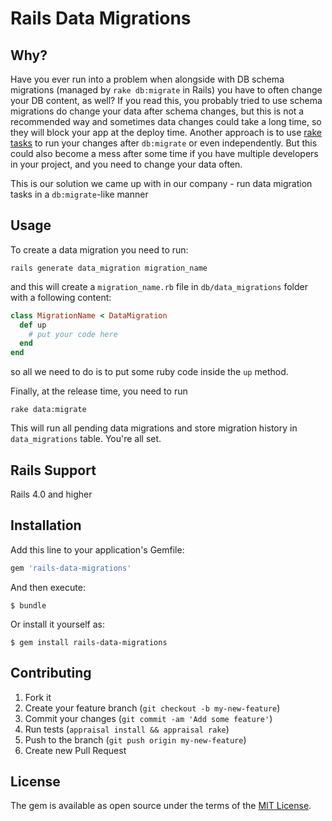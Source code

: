 # Rails Data Migrations

## Why?

Have you ever run into a problem when alongside with DB schema migrations (managed by `rake db:migrate` in Rails)
you have to often change your DB content, as well? If you read this, you probably tried to use schema migrations do change your data after schema changes, but this is not a recommended way and sometimes data changes could take a long time, so they will block your app at the deploy time.
Another approach is to use [rake tasks](https://robots.thoughtbot.com/data-migrations-in-rails) to run your changes after `db:migrate` or even independently. But this could also become a mess after some time if you have multiple developers in your project, and you need to change your data often.

This is our solution we came up with in our company - run data migration tasks in a `db:migrate`-like manner
 
## Usage
 
To create a data migration you need to run:
```
rails generate data_migration migration_name
```

and this will create a `migration_name.rb` file in `db/data_migrations` folder with a following content:
```ruby
class MigrationName < DataMigration
  def up
    # put your code here
  end
end
```
 
so all we need to do is to put some ruby code inside the `up` method.
 
Finally, at the release time, you need to run 
```
rake data:migrate
```
 
This will run all pending data migrations and store migration history in `data_migrations` table. You're all set.

## Rails Support

Rails 4.0 and higher

## Installation

Add this line to your application's Gemfile:

```ruby
gem 'rails-data-migrations'
```

And then execute:

    $ bundle

Or install it yourself as:

    $ gem install rails-data-migrations

## Contributing

1. Fork it
2. Create your feature branch (`git checkout -b my-new-feature`)
3. Commit your changes (`git commit -am 'Add some feature'`)
4. Run tests (`appraisal install && appraisal rake`)
4. Push to the branch (`git push origin my-new-feature`)
5. Create new Pull Request


## License

The gem is available as open source under the terms of the [MIT License](http://opensource.org/licenses/MIT).

